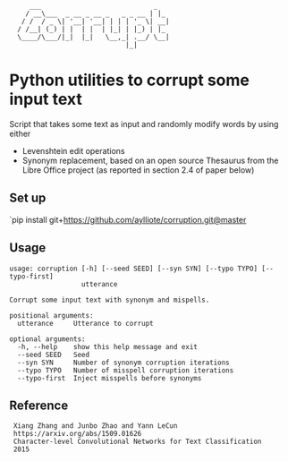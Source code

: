          ___                            _   
        / __\___  _ __ _ __ _   _ _ __ | |_ 
       / /  / _ \| '__| '__| | | | '_ \| __|
      / /__| (_) | |  | |  | |_| | |_) | |_ 
      \____/\___/|_|  |_|   \__,_| .__/ \__|
                                 |_|        

# Python utilities to corrupt some input text

Script that takes some text as input and randomly modify words by using either
- Levenshtein edit operations
- Synonym replacement, based on an open source Thesaurus from the Libre Office project (as reported in section 2.4 of paper below)


## Set up

`pip install git+https://github.com/aylliote/corruption.git@master

## Usage

    usage: corruption [-h] [--seed SEED] [--syn SYN] [--typo TYPO] [--typo-first]
                      utterance

    Corrupt some input text with synonym and mispells.

    positional arguments:
      utterance     Utterance to corrupt

    optional arguments:
      -h, --help    show this help message and exit
      --seed SEED   Seed
      --syn SYN     Number of synonym corruption iterations
      --typo TYPO   Number of misspell corruption iterations
      --typo-first  Inject misspells before synonyms
          
          
 ## Reference
 
     Xiang Zhang and Junbo Zhao and Yann LeCun
     https://arxiv.org/abs/1509.01626
     Character-level Convolutional Networks for Text Classification
     2015
